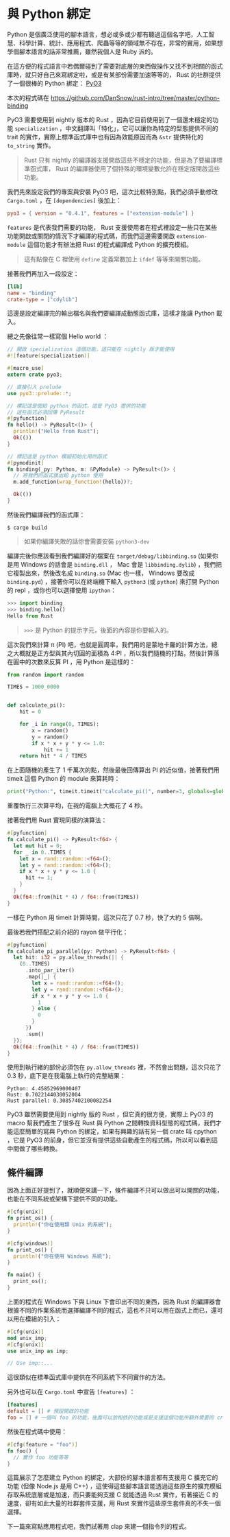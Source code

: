 與 Python 綁定
==============

Python 是個廣泛使用的腳本語言，想必或多或少都有聽過這個名字吧，人工智慧、科學計算、統計、應用程式、爬蟲等等的領域無不存在，非常的實用，如果想學個腳本語言的話非常推薦，雖然我個人是 Ruby 派的。

在這方便的程式語言中若偶爾碰到了需要對底層的東西做操作又找不到相關的函式庫時，就只好自己來寫綁定啦，或是有某部份需要加速等等的， Rust 的社群提供了一個很棒的 Python 綁定： [PyO3](https://github.com/PyO3/pyo3)

本次的程式碼在 https://github.com/DanSnow/rust-intro/tree/master/python-binding

PyO3 需要使用到 nightly 版本的 Rust ，因為它目前使用到了一個還未穩定的功能 `specialization` ，中文翻譯叫「特化」，它可以讓你為特定的型態提供不同的 trait 的實作，實際上標準函式庫中也有因為效能原因而為 `&str` 提供特化的 `to_string` 實作。

> Rust 只有 nightly 的編譯器支援開啟這些不穩定的功能，但是為了要編譯標準函式庫， Rust 的編譯器使用了個特殊的環境變數允許在穩定版開啟這些功能。

我們先來設定我們的專案與安裝 PyO3 吧，這次比較特別點，我們必須手動修改 `Cargo.toml` ，在 `[dependencies]` 後加上：

```toml
pyo3 = { version = "0.4.1", features = ["extension-module"] }
```

`features` 是代表我們需要的功能， Rust 支援使用者在程式裡設定一些只在某些功能開啟或關閉的情況下才編譯的程式碼，而我們這邊需要開啟 `extension-module` 這個功能才有辦法把 Rust 的程式編譯成 Python 的擴充模組。

> 這有點像在 C 裡使用 `define` 定義常數加上 `ifdef` 等等來開關功能。

接著我們再加入一段設定：

```toml
[lib]
name = "binding"
crate-type = ["cdylib"]
```

這邊是設定編譯完的輸出檔名與我們要編譯成動態函式庫，這樣才能讓 Python 載入。

總之先像往常一樣寫個 Hello world ：

```rust
// 開啟 specialization 這個功能，這只能在 nightly 版才能使用
#![feature(specialization)]

#[macro_use]
extern crate pyo3;

// 直接引入 prelude
use pyo3::prelude::*;

// 標記這是個給 python 的函式，這是 PyO3 提供的功能
// 這些函式必須回傳 PyResult
#[pyfunction]
fn hello() -> PyResult<()> {
  println!("Hello from Rust");
  Ok(())
}

// 標記這是 python 模組初始化用的函式
#[pymodinit]
fn binding(_py: Python, m: &PyModule) -> PyResult<()> {
  // 將我們的函式匯出給 python 使用
  m.add_function(wrap_function!(hello))?;

  Ok(())
}
```

然後我們編譯我們的函式庫：

```shell
$ cargo build
```

> 如果你編譯失敗的話你會需要安裝 `python3-dev`

編譯完後你應該看到我們編譯好的檔案在 `target/debug/libbinding.so` (如果你是用 Windows 的話會是 `binding.dll` ， Mac 會是 `libbinding.dylib`) ，我們把它複製出來，然後改名成 `binding.so` (Mac 也一樣， Windows 要改成 `binding.pyd`) ，接著你可以在終端機下輸入 `python3` (或 `python`) 來打開 Python 的 repl ，或你也可以選擇使用 `ipython`：

```python
>>> import binding
>>> binding.hello()
Hello from Rust
```

> `>>>` 是 Python 的提示字元，後面的內容是你要輸入的。

這次我們來計算 π (PI) 吧，也就是圓周率，我們用的是蒙地卡羅的計算方法，總之大概就是正方型與其內切圓的面積為 4:PI ，所以我們隨機的打點，然後計算落在圓中的次數來反算 PI ，用 Python 是這樣的：

```python
from random import random

TIMES = 1000_0000


def calculate_pi():
    hit = 0

    for _i in range(0, TIMES):
        x = random()
        y = random()
        if x * x + y * y <= 1.0:
            hit += 1
    return hit * 4 / TIMES
```

在上面隨機的產生了 1 千萬次的點，然後最後回傳算出 PI 的近似值，接著我們用 timeit 這個 Python 的 module 來算耗時：

```python
print("Python:", timeit.timeit("calculate_pi()", number=3, globals=globals()))
```

重覆執行三次算平均，在我的電腦上大概花了 4 秒。

接著我們用 Rust 實現同樣的演算法：

```rust
#[pyfunction]
fn calculate_pi() -> PyResult<f64> {
  let mut hit = 0;
  for _ in 0..TIMES {
    let x = rand::random::<f64>();
    let y = rand::random::<f64>();
    if x * x + y * y <= 1.0 {
      hit += 1;
    }
  }
  Ok(f64::from(hit * 4) / f64::from(TIMES))
}
```

一樣在 Python 用 timeit 計算時間，這次只花了 0.7 秒，快了大約 5 倍啊。

最後若我們搭配之前介紹的 rayon 做平行化：

```rust
#[pyfunction]
fn calculate_pi_parallel(py: Python) -> PyResult<f64> {
  let hit: i32 = py.allow_threads(|| {
    (0..TIMES)
      .into_par_iter()
      .map(|_| {
        let x = rand::random::<f64>();
        let y = rand::random::<f64>();
        if x * x + y * y <= 1.0 {
          1
        } else {
          0
        }
      })
      .sum()
  });
  Ok(f64::from(hit * 4) / f64::from(TIMES))
}
```

使用到執行緒的部份必須包在 `py.allow_threads` 裡，不然會出問題，這次只花了 0.3 秒，底下是在我電腦上執行的完整結果：

```plain
Python: 4.45852969000407
Rust: 0.7022144030052004
Rust parallel: 0.30857402100082254
```

PyO3 雖然需要使用到 nightly 版的 Rust ，但它真的很方便，實際上 PyO3 的 macro 幫我們產生了很多在 Rust 與 Python 之間轉換資料型態的程式碼，我們才能這麼簡單的寫與 Python 的綁定，如果有興趣的話有另一個 crate 叫 cpython ，它是 PyO3 的前身，但它並沒有提供這些自動產生的程式碼，所以可以看到這中間做了哪些轉換。

條件編譯
--------

因為上面正好提到了，就順便來講一下，條件編譯不只可以做出可以開關的功能，也能在不同系統或架構下提供不同的功能。

```rust
#[cfg(unix)]
fn print_os() {
  println!("你在使用類 Unix 的系統");
}

#[cfg(windows)]
fn print_os() {
  println!("你在使用 Windows 系統");
}

fn main() {
  print_os();
}
```

上面的程式在 Windows 下與 Linux 下會印出不同的東西，因為 Rust 的編譯器會根據不同的作業系統而選擇編譯不同的程式，這也不只可以用在函式上而已，還可以用在模組的引入：

```rust
#[cfg(unix)]
mod unix_imp;
#[cfg(unix)]
use unix_imp as imp;

// Use imp::...
```

這很類似在標準函式庫中提供在不同系統下不同實作的方法。

另外也可以在 `Cargo.toml` 中宣告 `[features]` ：

```toml
[features]
default = [] # 預設開啟的功能
foo = [] # 一個叫 foo 的功能，後面可以放相依的功能或是支援這個功能所額外需要的 crate
```

然後在程式碼中使用：

```rust
#[cfg(feature = "foo")]
fn foo() {
  // 實作 foo 功能等等
}
```

這篇展示了怎麼建立 Python 的綁定，大部份的腳本語言都有支援用 C 擴充它的功能 (但像 Node.js 是用 C++) ，這使得這些腳本語言能透過這些原生的擴充模組存取系統底層或是加速，而只要能夠支援 C 就能透過 Rust 實作，有著接近 C 的速度，卻有如此大量的社群套件支援，用 Rust 來實作這些原生套件真的不失一個選擇。

下一篇來寫點應用程式吧，我們試著用 clap 來建一個指令列的程式。
